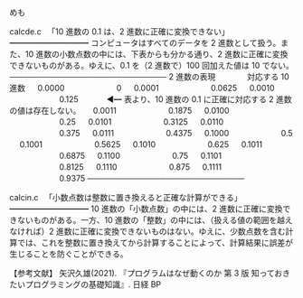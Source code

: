 めも

calcde.c 　「10 進数の 0.1 は、2 進数に正確に変換できない」
━━━━━━━━━━
コンピュータはすべてのデータを 2 進数として扱う。また、10 進数の小数点数の中には、下表からも分かる通り、2 進数に正確に変換できないものがある。ゆえに、0.1 を（2 進数で）100 回加えた値は 10 でない。
────────────────────────────
2 進数の表現　　　　対応する 10 進数
　 0.0000 　　　　　　 0
　 0.0001 　　　　　　 0.0625
　 0.0010 　　　　　　 0.125 　　　 ◀︎━ 表より、10 進数の 0.1 に正確に対応する 2 進数の値は存在しない。
　 0.0011 　　　　　　 0.1875
　 0.0100 　　　　　　 0.25
　 0.0101 　　　　　　 0.3125
　 0.0110 　　　　　　 0.375
　 0.0111 　　　　　　 0.4375
　 0.1000 　　　　　　 0.5
　 0.1001 　　　　　　 0.5625
　 0.1010 　　　　　　 0.625
　 0.1011 　　　　　　 0.6875
　 0.1100 　　　　　　 0.75
　 0.1101 　　　　　　 0.8125
　 0.1110 　　　　　　 0.875
　 0.1111 　　　　　　 0.9375
────────────────────────────

calcin.c 　「小数点数は整数に置き換えると正確な計算ができる」
━━━━━━━━━━
10 進数の「小数点数」の中には、2 進数に正確に変換できないものがある。一方、10 進数の「整数」の中には、（扱える値の範囲を越えなければ）2 進数に正確に変換できないものはない。ゆえに、少数点数を含む計算では、これを整数に置き換えてから計算することによって、計算結果に誤差が生じることを防ぐことができる。

【参考文献】
矢沢久雄(2021). 『プログラムはなぜ動くのか 第 3 版 知っておきたいプログラミングの基礎知識』. 日経 BP
